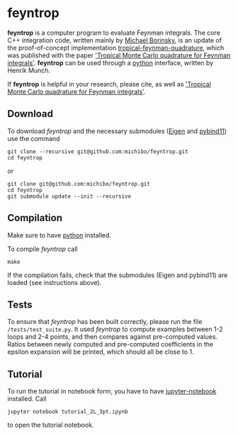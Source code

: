 feyntrop
========

**feyntrop** is a computer program to evaluate Feynman integrals. The core C++ integration code, written mainly by [Michael Borinsky](//michaelborinsky.com), is an update of the proof-of-concept implementation [tropical-feynman-quadrature](https://github.com/michibo/tropical-feynman-quadrature), which was published with the paper ['Tropical Monte Carlo quadrature for Feynman integrals'](//arxiv.org/abs/2008.12310). **feyntrop** can be used through a [python](//python.org) interface, written by Henrik Munch.

If **feyntrop** is helpful in your research, please cite,
[](//arxiv.org) as well as ['Tropical Monte Carlo quadrature for Feynman integrals'](//arxiv.org/abs/2008.12310).

Download
--------

 
To download *feyntrop* and the necessary submodules ([Eigen](//eigen.tuxfamily.org/) and [pybind11](//github.com/pybind/pybind11)) use the command

```
git clone --recursive git@github.com:michibo/feyntrop.git
cd feyntrop
```

or 

```
git clone git@github.com:michibo/feyntrop.git
cd feyntrop
git submodule update --init --recursive
```

Compilation
-----------

Make sure to have [python](//python.org) installed.

To compile *feyntrop* call

```
make
```

If the compilation fails, check that the submodules (Eigen and pybind11) are loaded (see instructions above).

Tests
-----

To ensure that *feyntrop* has been built correctly, please run the file `/tests/test_suite.py`.
It used *feyntrop* to compute examples between 1-2 loops and 2-4 points, and then compares against pre-computed values.
Ratios between newly computed and pre-computed coefficients in the epsilon expansion will be printed, which should all be close to 1.

Tutorial
--------

To run the tutorial in notebook form, you have to have [jupyter-notebook](//jupyter.org/) installed. Call
```
jupyter notebook tutorial_2L_3pt.ipynb
```
to open the tutorial notebook.
